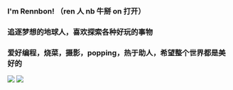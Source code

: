 ###  I'm Rennbon! （ren 人 nb 牛掰 on 打开）
### 追逐梦想的地球人，喜欢探索各种好玩的事物
### 爱好编程，烧菜，摄影，popping，热于助人，希望整个世界都是美好的

![](https://github-readme-stats.vercel.app/api?username=RennbonZhu&bg_color=30,e96443,904e95&title_color=fff&text_color=fff)
![](https://github-readme-stats-eight-theta.vercel.app/api/top-langs/?username=RennbonZhu&layout=compact&langs_count=8&hide_border=true)


